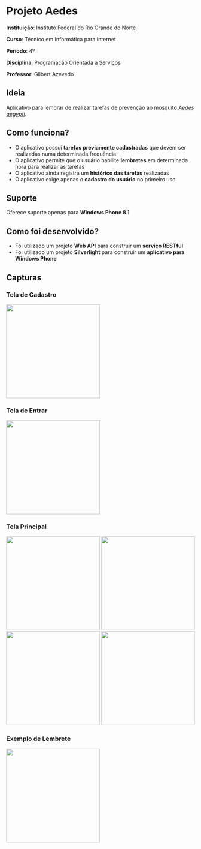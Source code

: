 # Projeto Aedes

**Instituição**: Instituto Federal do Rio Grande do Norte

**Curso**: Técnico em Informática para Internet

**Período**: 4º

**Disciplina**: Programação Orientada a Serviços

**Professor**: Gilbert Azevedo

## Ideia

Aplicativo para lembrar de realizar tarefas de prevenção ao mosquito [*Aedes aegypti*](http://g1.globo.com/bemestar/aedes-aegypti/index.html). 

## Como funciona?

- O aplicativo possui **tarefas previamente cadastradas** que devem ser realizadas numa determinada frequência
- O aplicativo permite que o usuário habilite **lembretes** em determinada hora para realizar as tarefas
- O aplicativo ainda registra um **histórico das tarefas** realizadas
- O aplicativo exige apenas o **cadastro do usuário** no primeiro uso

## Suporte

Oferece suporte apenas para **Windows Phone 8.1**

## Como foi desenvolvido?

- Foi utilizado um projeto **Web API** para construir um **serviço RESTful**
- Foi utilizado um projeto **Silverlight** para construir um **aplicativo para Windows Phone**

## Capturas

### Tela de Cadastro
<img src="https://40.media.tumblr.com/53695f553825e1f13e016f867a2d0002/tumblr_o3t2odQrla1vnlnoto1_540.png" width="250">

### Tela de Entrar
<img src="https://41.media.tumblr.com/53ded930f618b162bb0a96b4f5853689/tumblr_o3t2odQrla1vnlnoto2_540.png" width="250">

### Tela Principal
<img src="https://41.media.tumblr.com/dc67023383bd78f312770aa4e1b2702b/tumblr_o3t2odQrla1vnlnoto6_540.png" width="250">
<img src="https://40.media.tumblr.com/c0216c8376c97cb1ee5e3790f63dc8d1/tumblr_o3t2odQrla1vnlnoto4_540.png" width="250">
<img src="https://40.media.tumblr.com/b120fb082628d4630ae0104adea7f368/tumblr_o3t2odQrla1vnlnoto5_540.png" width="250">
<img src="https://41.media.tumblr.com/6f9caae348ee7619673ee7e483af0882/tumblr_o3t2odQrla1vnlnoto7_540.png" width="250">

### Exemplo de Lembrete
<img src="https://40.media.tumblr.com/862f4dcf64ae32715c33b8e48165d40b/tumblr_o3t2odQrla1vnlnoto3_540.png" width="250">


